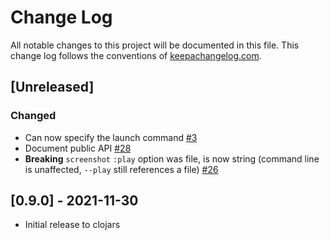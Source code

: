 # Change Log
All notable changes to this project will be documented in this file. This change log follows the conventions of [keepachangelog.com](http://keepachangelog.com/).

## [Unreleased]
### Changed
- Can now specify the launch command [#3](https://github.com/phronmophobic/membrane.term/issues/3)
- Document public API [#28](https://github.com/phronmophobic/membrane.term/issues/28)
- **Breaking** `screenshot` `:play` option was file, is now string (command line is unaffected, `--play` still references a file) [#26](https://github.com/phronmophobic/membrane.term/issues/28)

## [0.9.0] - 2021-11-30
- Initial release to clojars
